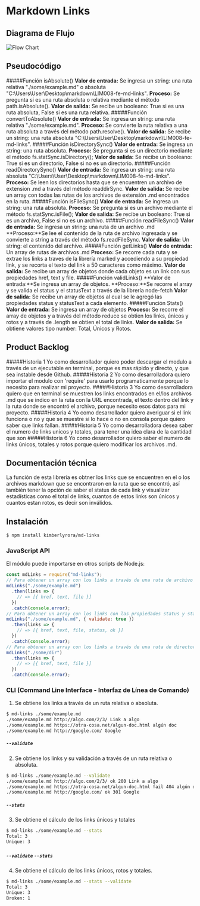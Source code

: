 # Markdown Links

## Diagrama de Flujo

![Flow Chart](https://user-images.githubusercontent.com/45085970/54211481-666e9700-44af-11e9-8218-9157bc9fe06c.jpg)

## Pseudocódigo
#####Función isAbsolute()
**Valor de entrada:** Se ingresa un string: una ruta relativa "./some/example.md" o absoluta "C:\Users\User\Desktop\markdown\LIM008-fe-md-links".
**Proceso:** Se pregunta si es una ruta absoluta o relativa mediante el método path.isAbsolute().
**Valor de salida:** Se recibe un booleano: True si es una ruta absoluta, False si es una ruta relativa.
#####Función convertToAbsolute() 
**Valor de entrada:** Se ingresa un string: una ruta relativa "./some/example.md".
**Proceso:** Se convierte la ruta relativa a una ruta absoluta a través del método path.resolve().
**Valor de salida:** Se recibe un string: una ruta absoluta "C:\Users\User\Desktop\markdown\LIM008-fe-md-links".
#####Función isDirectorySync()
**Valor de entrada:** Se ingresa un string: una ruta absoluta.
**Proceso:** Se pregunta si es un directorio mediante el método fs.statSync.isDirectory();
**Valor de salida:** Se recibe un booleano: True si es un directorio, False si no es un directorio.
#####Función readDirectorySync()
**Valor de entrada:** Se ingresa un string: una ruta absoluta "C:\Users\User\Desktop\markdown\LIM008-fe-md-links".
**Proceso:** Se leen los directorios hasta que se encuentren un archivo de extension .md a través del método readdirSync.
**Valor de salida:** Se recibe un array con todas las rutas de los archivos de extensión .md encontrados en la ruta.
#####Función isFileSync()
**Valor de entrada:** Se ingresa un string: una ruta absoluta.
**Proceso:**  Se pregunta si es un archivo mediante el método fs.statSync.isFile();
**Valor de salida:** Se recibe un booleano: True si es un archivo, False si no es un archivo.
#####Función readFileSync()
**Valor de entrada:** Se ingresa un string: una ruta de un archivo .md
**Proceso:**Se lee el contenido de la ruta de archivo ingresada y se convierte a string a través del método fs.readFileSync.
**Valor de salida:** Un string: el contenido del archivo.
#####Función getLinks()
**Valor de entrada:** Un array de rutas de archivos .md
**Proceso:** Se recorre cada ruta y se extrae los links a traves de la librería marked y accediendo a su propiedad link, y se recorta el texto del link a 50 caracteres como máximo.
**Valor de salida:** Se recibe un array de objetos donde cada objeto es un link con sus propiedades href, text y file.
#####Función validLinks()
**Valor de entrada:**Se ingresa un array de objetos.
**Proceso:**Se recorre el array y se valida el status y el statusText a través de la librería node-fetch
**Valor de salida:** Se recibe un array de objetos al cual se le agregó las propiedades status y statusText a cada elemento.
#####Función Stats()
**Valor de entrada:** Se ingresa un array de objetos
**Proceso:** Se recorre el array de objetos y a través del método reduce se obtien los links, únicos y rotos y a través de .length se obtien el total de links.
**Valor de salida:** Se obtiene valores tipo number: Total, Únicos y Rotos.

## Product Backlog
#####Historia 1
Yo como desarrollador quiero poder descargar el modulo a través de un ejecutable en terminal, porque es mas rápido y directo, y que sea instable desde Github.
#####Historia 2
Yo como desarrolladora quiero importar el modulo con 'require' para usarlo programaticamente porque lo necesito para realizar mi proyecto.
#####Historia 3
Yo como desarrolladora quiero que en terminal se muestren los links encontrados en el/los archivos .md que se indico en la ruta con la URL encontrada, el texto dentro del link y la ruta donde se encontró el archivo, porque necesito esos datos para mi proyecto.
#####Historia 4
Yo como desarrollador quiero averiguar si el link funciona o no y que se muestre si lo hace o no en consola porque quiero saber que links fallan.
#####Historia 5
Yo como desarrolladora desea saber el numero de links unicos y totales, para tener una idea clara de la cantidad que son
#####Historia 6
Yo como desarrollador quiero saber el numero de links únicos, totales y rotos porque quiero modificar los archivos .md.

## Documentación técnica
La función de esta librería es obtner los links que se encuentren en el o los archivos markdown que se encontraron en la ruta que se encontró, así también tener la opción de saber el status de cada link y visualizar estadísticas como el total de links, cuantos de estos links son únicos y cuantos estan rotos, es decir son inválidos.

## Instalación
```sh
$ npm install kimberlyrora/md-links
```

### JavaScript API

El módulo puede importarse en otros scripts de Node.js:

```js
const mdLinks = require("md-links");
// Para obtener un array con los links a través de una ruta de archivo
mdLinks("./some/example.md")
  .then(links => {
    // => [{ href, text, file }]
  })
  .catch(console.error);
// Para obtener un array con los links con las propiedades status y statusText agregadas
mdLinks("./some/example.md", { validate: true })
  .then(links => {
    // => [{ href, text, file, status, ok }]
  })
  .catch(console.error);
// Para obtener un array con los links a través de una ruta de directorio
mdLinks("./some/dir")
  .then(links => {
    // => [{ href, text, file }]
  })
  .catch(console.error);
```

### CLI (Command Line Interface - Interfaz de Línea de Comando)
1. Se obtiene los links a través de un ruta relativa o absoluta. 
```sh
$ md-links ./some/example.md
./some/example.md http://algo.com/2/3/ Link a algo
./some/example.md https://otra-cosa.net/algun-doc.html algún doc
./some/example.md http://google.com/ Google
```
##### `--validate`
2. Se obtiene los links y su validación a través de un ruta relativa o absoluta. 
```sh
$ md-links ./some/example.md --validate
./some/example.md http://algo.com/2/3/ ok 200 Link a algo
./some/example.md https://otra-cosa.net/algun-doc.html fail 404 algún doc
./some/example.md http://google.com/ ok 301 Google
```
##### `--stats`
3. Se obtiene el cálculo de los links únicos y totales
```sh
$ md-links ./some/example.md --stats
Total: 3
Unique: 3
```
##### `--validate` `--stats` 
4. Se obtiene el cálculo de los links únicos, rotos y totales.
```sh
$ md-links ./some/example.md --stats --validate
Total: 3
Unique: 3
Broken: 1
```
